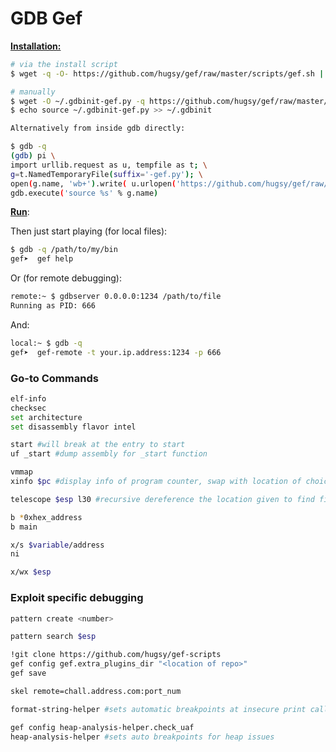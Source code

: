 # GDB Gef

**<u>Installation:</u>**

```bash
# via the install script
$ wget -q -O- https://github.com/hugsy/gef/raw/master/scripts/gef.sh | sh

# manually
$ wget -O ~/.gdbinit-gef.py -q https://github.com/hugsy/gef/raw/master/gef.py
$ echo source ~/.gdbinit-gef.py >> ~/.gdbinit
```

```bash
Alternatively from inside gdb directly:

$ gdb -q
(gdb) pi \
import urllib.request as u, tempfile as t; \
g=t.NamedTemporaryFile(suffix='-gef.py'); \
open(g.name, 'wb+').write( u.urlopen('https://github.com/hugsy/gef/raw/master/gef.py').read() ); \
gdb.execute('source %s' % g.name)
```

**<u>Run</u>**:

Then just start playing (for local files):

```bash
$ gdb -q /path/to/my/bin
gef➤  gef help
```

Or (for remote debugging):

```bash
remote:~ $ gdbserver 0.0.0.0:1234 /path/to/file
Running as PID: 666
```

And:

```bash
local:~ $ gdb -q
gef➤  gef-remote -t your.ip.address:1234 -p 666
```



### Go-to Commands

```bash
elf-info
checksec
set architecture
set disassembly flavor intel

start #will break at the entry to start
uf _start #dump assembly for _start function

vmmap
xinfo $pc #display info of program counter, swap with location of choice

telescope $esp l30 #recursive dereference the location given to find final value

b *0xhex_address
b main

x/s $variable/address
ni 

x/wx $esp
```



### Exploit specific debugging

```bash
pattern create <number>

pattern search $esp

!git clone https://github.com/hugsy/gef-scripts
gef config gef.extra_plugins_dir "<location of repo>"
gef save

skel remote=chall.address.com:port_num

format-string-helper #sets automatic breakpoints at insecure print calls

gef config heap-analysis-helper.check_uaf
heap-analysis-helper #sets auto breakpoints for heap issues
```

